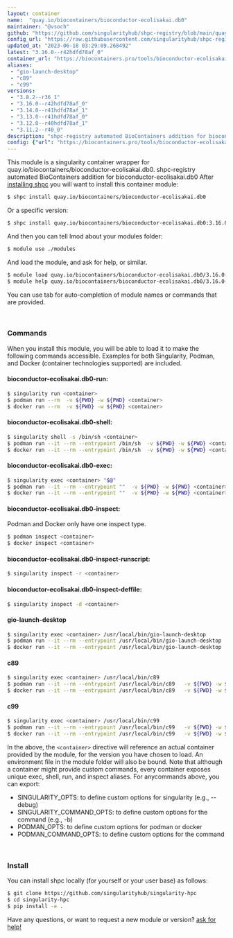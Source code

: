 ```yaml
---
layout: container
name:  "quay.io/biocontainers/bioconductor-ecolisakai.db0"
maintainer: "@vsoch"
github: "https://github.com/singularityhub/shpc-registry/blob/main/quay.io/biocontainers/bioconductor-ecolisakai.db0/container.yaml"
config_url: "https://raw.githubusercontent.com/singularityhub/shpc-registry/main/quay.io/biocontainers/bioconductor-ecolisakai.db0/container.yaml"
updated_at: "2023-06-18 03:29:09.268492"
latest: "3.16.0--r42hdfd78af_0"
container_url: "https://biocontainers.pro/tools/bioconductor-ecolisakai.db0"
aliases:
 - "gio-launch-desktop"
 - "c89"
 - "c99"
versions:
 - "3.8.2--r36_1"
 - "3.16.0--r42hdfd78af_0"
 - "3.14.0--r41hdfd78af_1"
 - "3.13.0--r41hdfd78af_0"
 - "3.12.0--r40hdfd78af_1"
 - "3.11.2--r40_0"
description: "shpc-registry automated BioContainers addition for bioconductor-ecolisakai.db0"
config: {"url": "https://biocontainers.pro/tools/bioconductor-ecolisakai.db0", "maintainer": "@vsoch", "description": "shpc-registry automated BioContainers addition for bioconductor-ecolisakai.db0", "latest": {"3.16.0--r42hdfd78af_0": "sha256:118d41229c49fff12610a979f708eead94005d72d023409302f6820857a1df5d"}, "tags": {"3.8.2--r36_1": "sha256:7218fc34ce39b6f92e51f4692252c763c2b8e7a9a47e1e1dcd996d67f174751f", "3.16.0--r42hdfd78af_0": "sha256:118d41229c49fff12610a979f708eead94005d72d023409302f6820857a1df5d", "3.14.0--r41hdfd78af_1": "sha256:79d4126e107ac80e35d00d14330141704f72b8311a9e17fbc58e953eb118a908", "3.13.0--r41hdfd78af_0": "sha256:cb071b966ab78df67ea647e21fa60c1d6d8d19dbc19104938c10d9b9fc094dbd", "3.12.0--r40hdfd78af_1": "sha256:1610cca8682f3c8ce99c16e30bd5ea34dd90be5fd59e9ecb0aa092d90898a24c", "3.11.2--r40_0": "sha256:d1f7e0e00bf7728df247584b022d34689b3b6b9efa60410e4c655f4dc3832c6a"}, "docker": "quay.io/biocontainers/bioconductor-ecolisakai.db0", "aliases": {"gio-launch-desktop": "/usr/local/bin/gio-launch-desktop", "c89": "/usr/local/bin/c89", "c99": "/usr/local/bin/c99"}}
---
```


This module is a singularity container wrapper for quay.io/biocontainers/bioconductor-ecolisakai.db0.
shpc-registry automated BioContainers addition for bioconductor-ecolisakai.db0
After [installing shpc](#install) you will want to install this container module:


```bash
$ shpc install quay.io/biocontainers/bioconductor-ecolisakai.db0
```

Or a specific version:

```bash
$ shpc install quay.io/biocontainers/bioconductor-ecolisakai.db0:3.16.0--r42hdfd78af_0
```

And then you can tell lmod about your modules folder:

```bash
$ module use ./modules
```

And load the module, and ask for help, or similar.

```bash
$ module load quay.io/biocontainers/bioconductor-ecolisakai.db0/3.16.0--r42hdfd78af_0
$ module help quay.io/biocontainers/bioconductor-ecolisakai.db0/3.16.0--r42hdfd78af_0
```

You can use tab for auto-completion of module names or commands that are provided.

<br>

### Commands

When you install this module, you will be able to load it to make the following commands accessible.
Examples for both Singularity, Podman, and Docker (container technologies supported) are included.

#### bioconductor-ecolisakai.db0-run:

```bash
$ singularity run <container>
$ podman run --rm  -v ${PWD} -w ${PWD} <container>
$ docker run --rm  -v ${PWD} -w ${PWD} <container>
```

#### bioconductor-ecolisakai.db0-shell:

```bash
$ singularity shell -s /bin/sh <container>
$ podman run --it --rm --entrypoint /bin/sh  -v ${PWD} -w ${PWD} <container>
$ docker run --it --rm --entrypoint /bin/sh  -v ${PWD} -w ${PWD} <container>
```

#### bioconductor-ecolisakai.db0-exec:

```bash
$ singularity exec <container> "$@"
$ podman run --it --rm --entrypoint ""  -v ${PWD} -w ${PWD} <container> "$@"
$ docker run --it --rm --entrypoint ""  -v ${PWD} -w ${PWD} <container> "$@"
```

#### bioconductor-ecolisakai.db0-inspect:

Podman and Docker only have one inspect type.

```bash
$ podman inspect <container>
$ docker inspect <container>
```

#### bioconductor-ecolisakai.db0-inspect-runscript:

```bash
$ singularity inspect -r <container>
```

#### bioconductor-ecolisakai.db0-inspect-deffile:

```bash
$ singularity inspect -d <container>
```


#### gio-launch-desktop

```bash
$ singularity exec <container> /usr/local/bin/gio-launch-desktop
$ podman run --it --rm --entrypoint /usr/local/bin/gio-launch-desktop   -v ${PWD} -w ${PWD} <container> -c " $@"
$ docker run --it --rm --entrypoint /usr/local/bin/gio-launch-desktop   -v ${PWD} -w ${PWD} <container> -c " $@"
```


#### c89

```bash
$ singularity exec <container> /usr/local/bin/c89
$ podman run --it --rm --entrypoint /usr/local/bin/c89   -v ${PWD} -w ${PWD} <container> -c " $@"
$ docker run --it --rm --entrypoint /usr/local/bin/c89   -v ${PWD} -w ${PWD} <container> -c " $@"
```


#### c99

```bash
$ singularity exec <container> /usr/local/bin/c99
$ podman run --it --rm --entrypoint /usr/local/bin/c99   -v ${PWD} -w ${PWD} <container> -c " $@"
$ docker run --it --rm --entrypoint /usr/local/bin/c99   -v ${PWD} -w ${PWD} <container> -c " $@"
```



In the above, the `<container>` directive will reference an actual container provided
by the module, for the version you have chosen to load. An environment file in the
module folder will also be bound. Note that although a container
might provide custom commands, every container exposes unique exec, shell, run, and
inspect aliases. For anycommands above, you can export:

 - SINGULARITY_OPTS: to define custom options for singularity (e.g., --debug)
 - SINGULARITY_COMMAND_OPTS: to define custom options for the command (e.g., -b)
 - PODMAN_OPTS: to define custom options for podman or docker
 - PODMAN_COMMAND_OPTS: to define custom options for the command

<br>

### Install

You can install shpc locally (for yourself or your user base) as follows:

```bash
$ git clone https://github.com/singularityhub/singularity-hpc
$ cd singularity-hpc
$ pip install -e .
```

Have any questions, or want to request a new module or version? [ask for help!](https://github.com/singularityhub/singularity-hpc/issues)